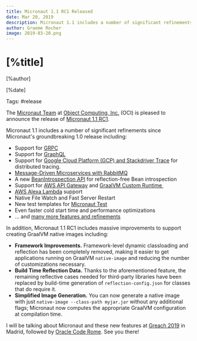 ```yaml
---
title: Micronaut 1.1 RC1 Released
date: Mar 20, 2019  
description: Micronaut 1.1 includes a number of significant refinements! Learn more about the release of Micronaut 1.1 RC1.
author: Graeme Rocher
image: 2019-03-20.png
---
```


# [%title]

[%author]

[%date] 

Tags: #release

The [Micronaut Team](https://objectcomputing.com/products/2gm-team) at [Object Computing, Inc.](https://objectcomputing.com/) (OCI) is pleased to announce the release of [Micronaut 1.1 RC1](https://github.com/micronaut-projects/micronaut-core/releases/tag/v1.1.0.RC1).

Micronaut 1.1 includes a number of significant refinements since Micronaut's groundbreaking 1.0 release including:

*   Support for [GRPC](https://grpc.io)
*   Support for [GraphQL](https://micronaut-projects.github.io/micronaut-graphql/latest/guide/index.html)
*   Support for [Google Cloud Platform (GCP) and Stackdriver Trace](https://micronaut-projects.github.io/micronaut-gcp/latest/guide/) for distributed tracing.
*   [Message-Driven Microservices with RabbitMQ](https://micronaut-projects.github.io/micronaut-rabbitmq/latest/guide/)
*   A new [BeanIntrospection API](https://docs.micronaut.io/snapshot/guide/index.html#introspection) for reflection-free Bean introspection
*   Support for [AWS API Gateway](https://micronaut-projects.github.io/micronaut-aws/latest/guide/#apiProxy) and [GraalVM Custom Runtime ](https://micronaut-projects.github.io/micronaut-aws/latest/guide/#customRuntimes)
*   [AWS Alexa Lambda](https://micronaut-projects.github.io/micronaut-aws/latest/guide/#alexa) support
*   Native File Watch and Fast Server Restart
*   New test templates for [Micronaut Test](https://micronaut-projects.github.io/micronaut-test/latest/guide/index.html)
*   Even faster cold start time and performance optimizations
*   ... and [many more features and refinements](https://docs.micronaut.io/1.1.x/guide/index.html#whatsNew)

In addition, Micronaut 1.1 RC1 includes massive improvements to support creating GraalVM native images including:

*   **Framework Improvements.** Framework-level dynamic classloading and reflection has been completely removed, making it easier to get applications running on GraalVM `native-image` and reducing the number of customizations necessary.
*   **Build Time Reflection Data.** Thanks to the aforementioned feature, the remaining reflective cases needed for third-party libraries have been replaced by build-time generation of `reflection-config.json` for classes that do require it.
*   **Simplified Image Generation.** You can now generate a native image with just `native-image --class-path myjar.jar` without any additional flags; Micronaut now computes the appropriate GraalVM configuration at compilation time.

I will be talking about Micronaut and these new features at [Greach 2019](https://www.greachconf.com) in Madrid, followed by [Oracle Code Rome](https://developer.oracle.com/code/rome-april-2019). See you there!
